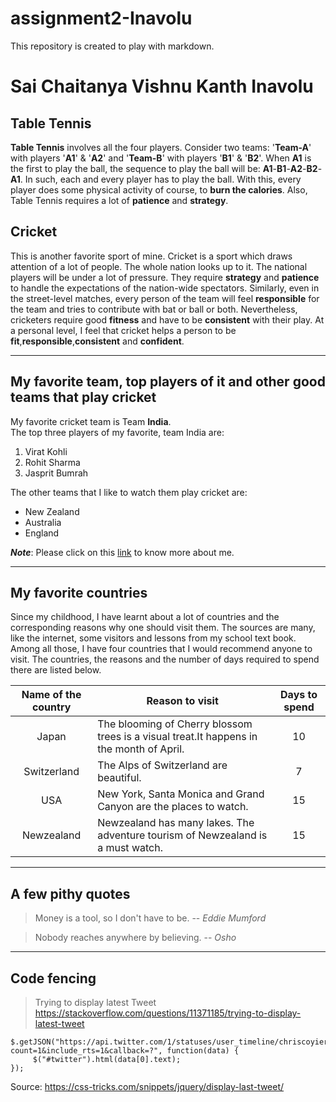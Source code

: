 # assignment2-Inavolu
This repository is created to play with markdown.

# Sai Chaitanya Vishnu Kanth Inavolu
## Table Tennis
__Table Tennis__ involves all the four players. Consider two teams: '__Team-A__' with players '__A1__' & '__A2__' and '__Team-B__' with players '__B1__' & '__B2__'. When __A1__ is the first to play the ball, the sequence to play the ball will be: **A1**-**B1**-**A2**-**B2**-**A1**. In such, each and every player has to play the ball. With this, every player does some physical activity of course, to __burn the calories__. Also, Table Tennis requires a lot of __patience__ and __strategy__.

## Cricket
This is another favorite sport of mine. Cricket is a sport which draws attention of a lot of people. The whole nation looks up to it. The national players will be under a lot of pressure. They require **strategy** and **patience** to handle the expectations of the nation-wide spectators. Similarly, even in the street-level matches, every person of the team will feel **responsible** for the team and tries to contribute with bat or ball or both. Nevertheless, cricketers require good **fitness** and have to be **consistent** with their play. At a personal level, I feel that cricket helps a person to be **fit**,**responsible**,**consistent** and **confident**.

---
## My favorite team, top players of it and other good teams that play cricket
My favorite cricket team is Team **India**.<br>
The top three players of my favorite, team India are:
1. Virat Kohli
2. Rohit Sharma
3. Jasprit Bumrah

The other teams that I like to watch them play cricket are:
* New Zealand
* Australia
* England

***Note***: Please click on this [link](AboutMe.md) to know more about me.

---
## My favorite countries

Since my childhood, I have learnt about a lot of countries and the corresponding reasons why one should visit them. The sources are many, like the internet, some visitors and lessons from my school text book. Among all those, I have four countries that I would recommend anyone to visit. The countries, the reasons and the number of days required to spend there are listed below.

|Name of the country|Reason to visit|Days to spend|
|:---:|---|:---:|
|Japan|The blooming of Cherry blossom trees is a visual treat.It happens in the month of April.|10|
|Switzerland|The Alps of Switzerland are beautiful.|7|
|USA|New York, Santa Monica and Grand Canyon are the places to watch.|15|
|Newzealand|Newzealand has many lakes. The adventure tourism of Newzealand is a must watch.|15|

---
## A few pithy quotes
> Money is a tool, so I don't have to be. -- *Eddie Mumford*

> Nobody reaches anywhere by believing. -- *Osho*

---
## Code fencing
> Trying to display latest Tweet
<https://stackoverflow.com/questions/11371185/trying-to-display-latest-tweet>
```
$.getJSON("https://api.twitter.com/1/statuses/user_timeline/chriscoyier.json?count=1&include_rts=1&callback=?", function(data) {
     $("#twitter").html(data[0].text);
});
```
Source: <https://css-tricks.com/snippets/jquery/display-last-tweet/>
